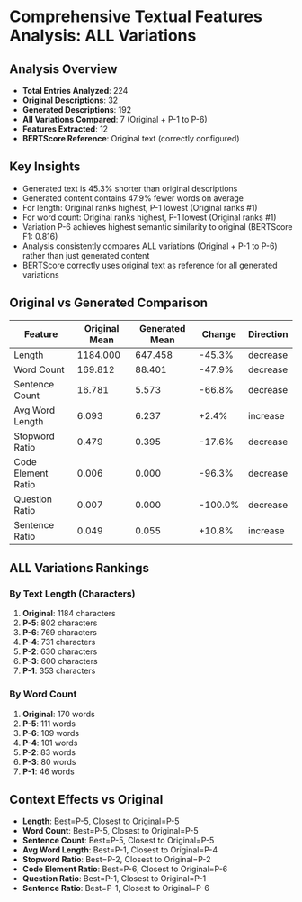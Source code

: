 # Comprehensive Textual Features Analysis: ALL Variations

## Analysis Overview
- **Total Entries Analyzed**: 224
- **Original Descriptions**: 32
- **Generated Descriptions**: 192
- **All Variations Compared**: 7 (Original + P-1 to P-6)
- **Features Extracted**: 12
- **BERTScore Reference**: Original text (correctly configured)

## Key Insights

- Generated text is 45.3% shorter than original descriptions
- Generated content contains 47.9% fewer words on average
- For length: Original ranks highest, P-1 lowest (Original ranks #1)
- For word count: Original ranks highest, P-1 lowest (Original ranks #1)
- Variation P-6 achieves highest semantic similarity to original (BERTScore F1: 0.816)
- Analysis consistently compares ALL variations (Original + P-1 to P-6) rather than just generated content
- BERTScore correctly uses original text as reference for all generated variations

## Original vs Generated Comparison

| Feature | Original Mean | Generated Mean | Change | Direction |
|---------|---------------|----------------|---------|-----------|
| Length | 1184.000 | 647.458 | -45.3% | decrease |
| Word Count | 169.812 | 88.401 | -47.9% | decrease |
| Sentence Count | 16.781 | 5.573 | -66.8% | decrease |
| Avg Word Length | 6.093 | 6.237 | +2.4% | increase |
| Stopword Ratio | 0.479 | 0.395 | -17.6% | decrease |
| Code Element Ratio | 0.006 | 0.000 | -96.3% | decrease |
| Question Ratio | 0.007 | 0.000 | -100.0% | decrease |
| Sentence Ratio | 0.049 | 0.055 | +10.8% | increase |


## ALL Variations Rankings

### By Text Length (Characters)
1. **Original**: 1184 characters
2. **P-5**: 802 characters
3. **P-6**: 769 characters
4. **P-4**: 731 characters
5. **P-2**: 630 characters
6. **P-3**: 600 characters
7. **P-1**: 353 characters


### By Word Count
1. **Original**: 170 words
2. **P-5**: 111 words
3. **P-6**: 109 words
4. **P-4**: 101 words
5. **P-2**: 83 words
6. **P-3**: 80 words
7. **P-1**: 46 words


## Context Effects vs Original

- **Length**: Best=P-5, Closest to Original=P-5
- **Word Count**: Best=P-5, Closest to Original=P-5
- **Sentence Count**: Best=P-5, Closest to Original=P-5
- **Avg Word Length**: Best=P-1, Closest to Original=P-4
- **Stopword Ratio**: Best=P-2, Closest to Original=P-2
- **Code Element Ratio**: Best=P-6, Closest to Original=P-6
- **Question Ratio**: Best=P-1, Closest to Original=P-1
- **Sentence Ratio**: Best=P-1, Closest to Original=P-6
